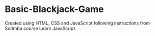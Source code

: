 # Basic-Blackjack-Game
Created using HTML, CSS and JavaScript following instructions from Scrimba course Learn JavaScript.
